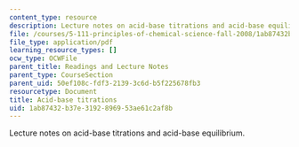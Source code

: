 ```yaml
---
content_type: resource
description: Lecture notes on acid-base titrations and acid-base equilibrium.
file: /courses/5-111-principles-of-chemical-science-fall-2008/1ab87432b37e3192896953ae61c2af8b_lecnotes23.pdf
file_type: application/pdf
learning_resource_types: []
ocw_type: OCWFile
parent_title: Readings and Lecture Notes
parent_type: CourseSection
parent_uid: 50ef108c-fdf3-2139-3c6d-b5f225678fb3
resourcetype: Document
title: Acid-base titrations
uid: 1ab87432-b37e-3192-8969-53ae61c2af8b
---
```

Lecture notes on acid-base titrations and acid-base equilibrium.

